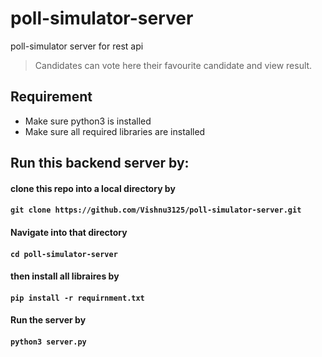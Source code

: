 # poll-simulator-server
poll-simulator server for rest api  

> Candidates can vote here their favourite candidate and view result.

## Requirement
- Make sure python3 is installed
- Make sure all required libraries are installed

## Run this backend server by:
#### clone this repo into a local directory by
#### `git clone https://github.com/Vishnu3125/poll-simulator-server.git`
#### Navigate into that directory
#### `cd poll-simulator-server`
#### then install all libraires by
#### `pip install -r requirnment.txt`
#### Run the server by
#### `python3 server.py`
